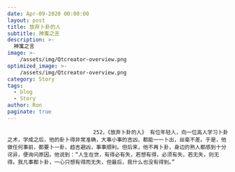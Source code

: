 ```yaml
---
date: Apr-09-2020 00:00:00
layout: post
title: 放弃卜卦的人
subtitle: 神寓之言
description: >-
  神寓之言
image: >-
    /assets/img/Qtcreator-overview.png
optimized_image: >-
    /assets/img/Qtcreator-overview.png
category: Story
tags:
  - blog
  - Story
author: Ron
paginate: true
---
```


							　　252，《放弃卜卦的人》 有位年轻人，向一位高人学习卜卦之术，学成之后，他的卦卜得非常准确，大事小事的吉凶，都能一一卜出，丝毫不差。于是，他做任何事前，都要卜一卦，趋吉避凶，事事顺利。但后来，他不再卜卦，身边的熟人都感到十分诧异，便询问原因。他说到：“人生在世，有得必有失，若想有得，必须有失，若无失，则无得。我凡事都卜卦，一心只想有得而无失，但最后，我什么也没有得到。”
							
							
						